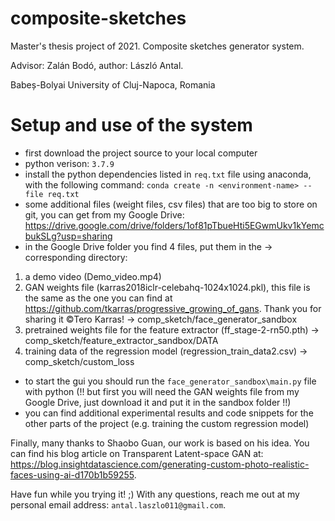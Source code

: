 # composite-sketches
Master's thesis project of 2021. Composite sketches generator system. 

Advisor: Zalán Bodó, author: László Antal.

Babeș-Bolyai University of Cluj-Napoca, Romania


# Setup and use of the system

- first download the project source to your local computer
- python verison: `3.7.9`
- install the python dependencies listed in `req.txt` file using anaconda, with the following command: `conda create -n <environment-name> --file req.txt`
- some additional files (weight files, csv files) that are too big to store on git, you can get from my Google Drive: https://drive.google.com/drive/folders/1of81pTbueHti5EGwmUkv1kYemcbukSLg?usp=sharing
- in the Google Drive folder you find 4 files, put them in the -> corresponding directory:
1. a demo video (Demo_video.mp4)
2. GAN weights file (karras2018iclr-celebahq-1024x1024.pkl), this file is the same as the one you can find at https://github.com/tkarras/progressive_growing_of_gans. Thank you for sharing it ©Tero Karras!  -> comp_sketch/face_generator_sandbox
3. pretrained weights file for the feature extractor (ff_stage-2-rn50.pth) -> comp_sketch/feature_extractor_sandbox/DATA
4. training data of the regression model (regression_train_data2.csv)  -> comp_sketch/custom_loss
- to start the gui you should run the `face_generator_sandbox\main.py` file with python (!! but first you will need the GAN weights file from my Google Drive, just download it and put it in the sandbox folder !!)
- you can find additional experimental results and code snippets for the other parts of the project (e.g. training the custom regression model)




Finally, many thanks to Shaobo Guan, our work is based on his idea. You can find his blog article on Transparent Latent-space GAN at: https://blog.insightdatascience.com/generating-custom-photo-realistic-faces-using-ai-d170b1b59255.


Have fun while you trying it! ;)
With any questions, reach me out at my personal email address: `antal.laszlo011@gmail.com`.
